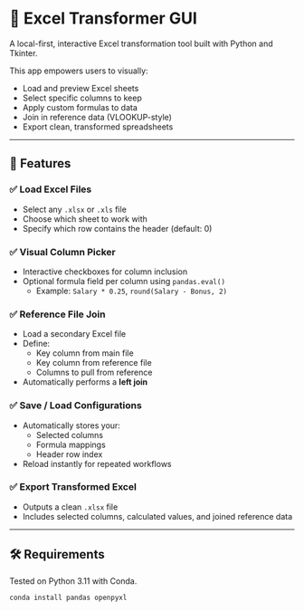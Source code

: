 # 🧰 Excel Transformer GUI

A local-first, interactive Excel transformation tool built with Python and Tkinter.

This app empowers users to visually:
- Load and preview Excel sheets
- Select specific columns to keep
- Apply custom formulas to data
- Join in reference data (VLOOKUP-style)
- Export clean, transformed spreadsheets

---

## 🚀 Features

### ✅ Load Excel Files
- Select any `.xlsx` or `.xls` file
- Choose which sheet to work with
- Specify which row contains the header (default: 0)

### ✅ Visual Column Picker
- Interactive checkboxes for column inclusion
- Optional formula field per column using `pandas.eval()`
  - Example: `Salary * 0.25`, `round(Salary - Bonus, 2)`

### ✅ Reference File Join
- Load a secondary Excel file
- Define:
  - Key column from main file
  - Key column from reference file
  - Columns to pull from reference
- Automatically performs a **left join**

### ✅ Save / Load Configurations
- Automatically stores your:
  - Selected columns
  - Formula mappings
  - Header row index
- Reload instantly for repeated workflows

### ✅ Export Transformed Excel
- Outputs a clean `.xlsx` file
- Includes selected columns, calculated values, and joined reference data

---

## 🛠 Requirements

Tested on Python 3.11 with Conda.

```bash
conda install pandas openpyxl
